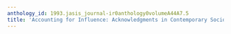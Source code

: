 ```yaml
---
anthology_id: 1993.jasis_journal-ir0anthology0volumeA44A7.5
title: 'Accounting for Influence: Acknowledgments in Contemporary Sociology'
---
```

